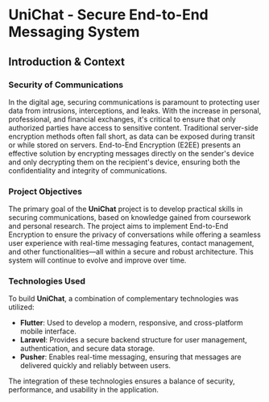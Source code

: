# UniChat - Secure End-to-End Messaging System

## Introduction & Context

### Security of Communications

In the digital age, securing communications is paramount to protecting user data from intrusions, interceptions, and leaks. With the increase in personal, professional, and financial exchanges, it's critical to ensure that only authorized parties have access to sensitive content. Traditional server-side encryption methods often fall short, as data can be exposed during transit or while stored on servers. End-to-End Encryption (E2EE) presents an effective solution by encrypting messages directly on the sender's device and only decrypting them on the recipient's device, ensuring both the confidentiality and integrity of communications.

### Project Objectives

The primary goal of the **UniChat** project is to develop practical skills in securing communications, based on knowledge gained from coursework and personal research. The project aims to implement End-to-End Encryption to ensure the privacy of conversations while offering a seamless user experience with real-time messaging features, contact management, and other functionalities—all within a secure and robust architecture. This system will continue to evolve and improve over time.

### Technologies Used

To build **UniChat**, a combination of complementary technologies was utilized:

* **Flutter**: Used to develop a modern, responsive, and cross-platform mobile interface.
* **Laravel**: Provides a secure backend structure for user management, authentication, and secure data storage.
* **Pusher**: Enables real-time messaging, ensuring that messages are delivered quickly and reliably between users.

The integration of these technologies ensures a balance of security, performance, and usability in the application.
